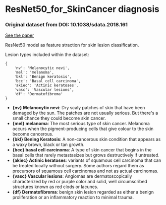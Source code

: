 # ResNet50_for_SkinCancer diagnosis


### Original dataset from DOI: **10.1038/sdata.2018.161**

[See the paper](https://www.ncbi.nlm.nih.gov/pmc/articles/PMC6091241/)

ResNet50 model as feature straction for skin lesion classification.



Lesion types included within the dataset:

```
{
    'nv': 'Melanocytic nevi',
    'mel': 'melanoma',
    'bkl': 'Benign keratosis',
    'bcc': 'Basal cell carcinoma',
    'akiec': 'Actinic keratoses',
    'vasc': 'Vascular lesions',
    'df': 'Dermatofibroma'
}
```

*  **{nv} Melanocytic nevi**: Dry scaly patches of skin that have been damaged by the sun. The patches are not usually serious. But there's a small chance they could become skin cancer.
*  **{mel} melanoma**: The most serious type of skin cancer.
Melanoma occurs when the pigment-producing cells that give colour to the skin become cancerous.
*  **{bkl} Bening Keratosis**: A non-cancerous skin condition that appears as a waxy brown, black or tan growth.
* **{bcc} basal cell carcinoma**: A type of skin cancer that begins in the basal cells that rarely metastasizes but grows destructively if untreated.
* **{akiec} Actinic keratoses**: variants of squamous cell carcinoma that can be treated locally without surgery. Some authors regard them as precursors of squamous cell carcinomas and not as actual carcinomas.
* **{vasc} Vascular lesions**: Angiomas are dermatoscopically characterized by red or purple color and solid, well circumscribed structures known as red clods or lacunes.
* **{df} Dermatofibroma**:  benign skin lesion regarded as either a benign proliferation or an inflammatory reaction to minimal trauma.

